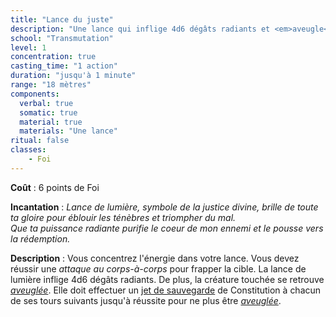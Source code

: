 ```yaml
---
title: "Lance du juste"
description: "Une lance qui inflige 4d6 dégâts radiants et <em>aveugle</em> la cible."
school: "Transmutation"
level: 1
concentration: true
casting_time: "1 action"
duration: "jusqu'à 1 minute"
range: "18 mètres"
components:
  verbal: true
  somatic: true
  material: true
  materials: "Une lance"
ritual: false
classes:
    - Foi
---
```

**Coût** : 6 points de Foi  

**Incantation** : *Lance de lumière, symbole de la justice divine, brille de toute ta gloire pour éblouir les ténèbres et triompher du mal.*    
*Que ta puissance radiante purifie le coeur de mon ennemi et le pousse vers la rédemption.*

**Description** : Vous concentrez l'énergie dans votre lance. Vous devez réussir une _attaque au corps-à-corps_ pour frapper la cible. La lance de lumière inflige 4d6 dégâts radiants. De plus, la créature touchée se retrouve [_aveuglée_](/gerer-la-sante-du-personnage/#aveugle). Elle doit effectuer un [jet de sauvegarde](/utiliser-les-caracteristiques/#jets-de-sauvegarde) de Constitution à chacun de ses tours suivants jusqu'à réussite pour ne plus être [_aveuglée_](/gerer-la-sante-du-personnage/#aveugle).

